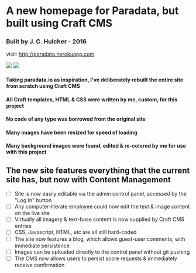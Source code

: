 # A new homepage for Paradata, but built using Craft CMS

### Built by J. C. Hulcher - 2016

visit: http://paradata.herokuapp.com

<img src="images/webapp-1.jpg" /> <img src="images/webapp-2.jpg" />

#### Taking paradata.io as inspiration, I've deliberately rebuilt the entire site from scratch using Craft CMS
#### All Craft templates, HTML & CSS were written by me, custom, for this project
#### No code of any type was borrowed from the original site
#### Many images have been resized for speed of loading
#### Many background images were found, edited & re-colored by me for use with this project

## The new site features everything that the current site has, but now with Content Management

- [ ] Site is now easily editable via the admin control panel, accessed by the "Log In" button
- [ ] Any computer-literate employee could now edit the text & image content on the live site
- [ ] Virtually all imagery & text-base content is now supplied by Craft CMS entries
- [ ] CSS, Javascript, HTML, etc are all still hard-coded
- [ ] The site now features a blog, which allows guest-user comments, with immediate persistence
- [ ] Images can be uploaded directly to the control panel without git pushing
- [ ] The CMS now allows users to persist score requests & immediately receive confirmation
